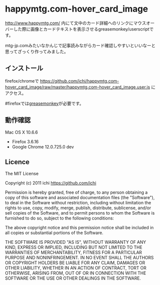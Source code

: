 # happymtg.com-hover_card_image
<http://www.happymtg.com/> 内にて文中のカード詳細へのリンクにマウスオーバーした際に画像とカードテキストを表示させるgreasemonkey/userscriptです。

mtg-jp.comみたいなかんじで記事読みながらカード確認しやすいといいなーと思ってざっくり作ってみました。

## インストール
firefox/chromeで <https://github.com/ichi/happymtg.com-hover_card_image/raw/master/happymtg.com-hover_card_image.user.js> にアクセス。

\#firefoxでは[greasemonkey](https://addons.mozilla.org/ja/firefox/addon/greasemonkey/)が必要です。

## 動作確認
Mac OS X 10.6.6
- Firefox 3.6.16
- Google Chrome 12.0.725.0 dev

## Licence
The MIT License

Copyright (c) 2011 ichi <https://github.com/ichi>

Permission is hereby granted, free of charge, to any person obtaining a copy
of this software and associated documentation files (the "Software"), to deal
in the Software without restriction, including without limitation the rights
to use, copy, modify, merge, publish, distribute, sublicense, and/or sell
copies of the Software, and to permit persons to whom the Software is
furnished to do so, subject to the following conditions:

The above copyright notice and this permission notice shall be included in
all copies or substantial portions of the Software.

THE SOFTWARE IS PROVIDED "AS IS", WITHOUT WARRANTY OF ANY KIND, EXPRESS OR
IMPLIED, INCLUDING BUT NOT LIMITED TO THE WARRANTIES OF MERCHANTABILITY,
FITNESS FOR A PARTICULAR PURPOSE AND NONINFRINGEMENT. IN NO EVENT SHALL THE
AUTHORS OR COPYRIGHT HOLDERS BE LIABLE FOR ANY CLAIM, DAMAGES OR OTHER
LIABILITY, WHETHER IN AN ACTION OF CONTRACT, TORT OR OTHERWISE, ARISING FROM,
OUT OF OR IN CONNECTION WITH THE SOFTWARE OR THE USE OR OTHER DEALINGS IN
THE SOFTWARE.
